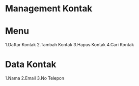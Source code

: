 # Management Kontak

# Menu
1.Daftar Kontak
2.Tambah Kontak
3.Hapus Kontak
4.Cari Kontak

# Data Kontak
1.Nama
2.Email
3.No Telepon